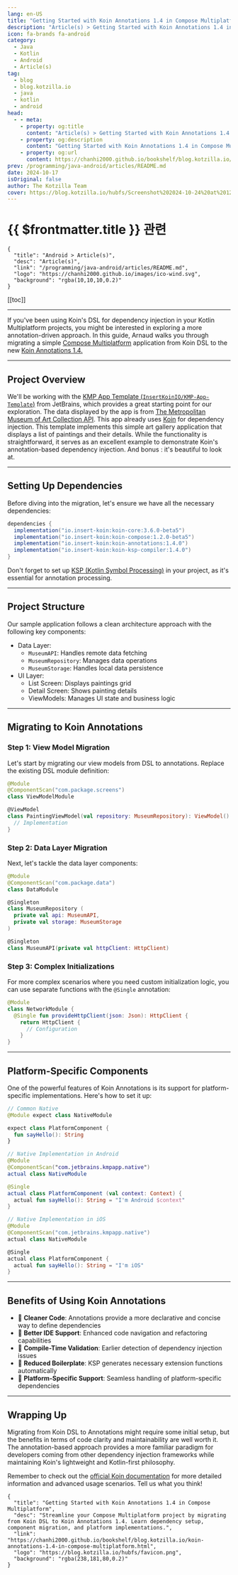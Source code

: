 ```yaml
---
lang: en-US
title: "Getting Started with Koin Annotations 1.4 in Compose Multiplatform"
description: "Article(s) > Getting Started with Koin Annotations 1.4 in Compose Multiplatform"
icon: fa-brands fa-android
category:
  - Java
  - Kotlin
  - Android
  - Article(s)
tag:
  - blog
  - blog.kotzilla.io
  - java
  - kotlin
  - android
head:
  - - meta:
    - property: og:title
      content: "Article(s) > Getting Started with Koin Annotations 1.4 in Compose Multiplatform"
    - property: og:description
      content: "Getting Started with Koin Annotations 1.4 in Compose Multiplatform"
    - property: og:url
      content: https://chanhi2000.github.io/bookshelf/blog.kotzilla.io/koin-annotations-1.4-in-compose-multiplatform.html
prev: /programming/java-android/articles/README.md
date: 2024-10-17
isOriginal: false
author: The Kotzilla Team
cover: https://blog.kotzilla.io/hubfs/Screenshot%202024-10-24%20at%2012.03.30.png
---
```


# {{ $frontmatter.title }} 관련

```component VPCard
{
  "title": "Android > Article(s)",
  "desc": "Article(s)",
  "link": "/programming/java-android/articles/README.md",
  "logo": "https://chanhi2000.github.io/images/ico-wind.svg",
  "background": "rgba(10,10,10,0.2)"
}
```

[[toc]]

---

<SiteInfo
  name="Getting Started with Koin Annotations 1.4 in Compose Multiplatform"
  desc="Streamline your Compose Multiplatform project by migrating from Koin DSL to Koin Annotations 1.4. Learn dependency setup, component migration, and platform implementations."
  url="https://blog.kotzilla.io/koin-annotations-1.4-in-compose-multiplatform"
  logo="https://blog.kotzilla.io/hubfs/favicon.png"
  preview="https://blog.kotzilla.io/hubfs/Screenshot%202024-10-24%20at%2012.03.30.png"/>

If you've been using Koin's DSL for dependency injection in your Kotlin Multiplatform projects, you might be interested in exploring a more annotation-driven approach. In this guide, Arnaud walks you through migrating a simple [<FontIcon icon="iconfont icon-jetbrains"/>Compose Multiplatform](https://jetbrains.com/compose-multiplatform/) application from Koin DSL to the new [<FontIcon icon="fas fa-globe"/>Koin Annotations 1.4.](https://insert-koin.io/docs/reference/koin-annotations/start)

---

## Project Overview

We'll be working with the [KMP App Template (<FontIcon icon="iconfont icon-github"/>`InsertKoinIO/KMP-App-Template`)](https://github.com/InsertKoinIO/KMP-App-Template/?tab=readme-ov-file#using-koin-annotations) from JetBrains, which provides a great starting point for our exploration. The data displayed by the app is from [<FontIcon icon="fas fa-globe"/>The Metropolitan Museum of Art Collection API](https://metmuseum.github.io/). This app already uses [<FontIcon icon="fas fa-globe"/>Koin](https://insert-koin.io/) for dependency injection. This template implements this simple art gallery application that displays a list of paintings and their details. While the functionality is straightforward, it serves as an excellent example to demonstrate Koin's annotation-based dependency injection. And bonus : it's beautiful to look at.

---

## Setting Up Dependencies

Before diving into the migration, let's ensure we have all the necessary dependencies:

```groovy
dependencies {
  implementation("io.insert-koin:koin-core:3.6.0-beta5")
  implementation("io.insert-koin:koin-compose:1.2.0-beta5")
  implementation("io.insert-koin:koin-annotations:1.4.0")
  implementation("io.insert-koin:koin-ksp-compiler:1.4.0")
}
```

Don't forget to set up [<FontIcon icon="fas fa-globe"/>KSP (Kotlin Symbol Processing)](https://mvnrepository.com/artifact/com.google.devtools.ksp/symbol-processing-api/1.9.24-1.0.20) in your project, as it's essential for annotation processing.

---

## Project Structure

Our sample application follows a clean architecture approach with the following key components:

- Data Layer:
  - `MuseumAPI`: Handles remote data fetching
  - `MuseumRepository`: Manages data operations
  - `MuseumStorage`: Handles local data persistence
- UI Layer:
  - List Screen: Displays paintings grid
  - Detail Screen: Shows painting details
  - ViewModels: Manages UI state and business logic

---

## Migrating to Koin Annotations

### Step 1: View Model Migration

Let's start by migrating our view models from DSL to annotations. Replace the existing DSL module definition:

```kotlin
@Module
@ComponentScan("com.package.screens")
class ViewModelModule

@ViewModel
class PaintingViewModel(val repository: MuseumRepository): ViewModel() { 
  // Implementation
}
```

### Step 2: Data Layer Migration

Next, let's tackle the data layer components:

```kotlin
@Module
@ComponentScan("com.package.data")
class DataModule

@Singleton
class MuseumRepository (
  private val api: MuseumAPI, 
  private val storage: MuseumStorage
)

@Singleton
class MuseumAPI(private val httpClient: HttpClient)
```

### Step 3: Complex Initializations

For more complex scenarios where you need custom initialization logic, you can use separate functions with the `@Single` annotation:

```kotlin
@Module
class NetworkModule {
  @Single fun provideHttpClient(json: Json): HttpClient {
    return HttpClient { 
      // Configuration 
    }
}
```

---

## Platform-Specific Components

One of the powerful features of Koin Annotations is its support for platform-specific implementations. Here's how to set it up:

```kotlin
// Common Native 
@Module expect class NativeModule 

expect class PlatformComponent { 
  fun sayHello(): String
} 

// Native Implementation in Android 
@Module
@ComponentScan("com.jetbrains.kmpapp.native") 
actual class NativeModule

@Single
actual class PlatformComponent (val context: Context) { 
  actual fun sayHello(): String = "I'm Android $context" 
}

// Native Implementation in iOS
@Module
@ComponentScan("com.jetbrains.kmpapp.native")
actual class NativeModule 

@Single
actual class PlatformComponent {
  actual fun sayHello(): String = "I'm iOS" 
}
```

---

## Benefits of Using Koin Annotations

- 🔸 **Cleaner Code**: Annotations provide a more declarative and concise way to define dependencies  
- 🔸 **Better IDE Support**: Enhanced code navigation and refactoring capabilities  
- 🔸 **Compile-Time Validation**: Earlier detection of dependency injection issues  
- 🔸 **Reduced Boilerplate**: KSP generates necessary extension functions automatically  
- 🔸 **Platform-Specific Support**: Seamless handling of platform-specific dependencies

---

## Wrapping Up

Migrating from Koin DSL to Annotations might require some initial setup, but the benefits in terms of code clarity and maintainability are well worth it. The annotation-based approach provides a more familiar paradigm for developers coming from other dependency injection frameworks while maintaining Koin's lightweight and Kotlin-first philosophy.

Remember to check out the [<FontIcon icon="fas fa-globe"/>official Koin documentation](https://insert-koin.io/) for more detailed information and advanced usage scenarios. Tell us what you think!

<!-- TODO: add ARTICLE CARD -->
```component VPCard
{
  "title": "Getting Started with Koin Annotations 1.4 in Compose Multiplatform",
  "desc": "Streamline your Compose Multiplatform project by migrating from Koin DSL to Koin Annotations 1.4. Learn dependency setup, component migration, and platform implementations.",
  "link": "https://chanhi2000.github.io/bookshelf/blog.kotzilla.io/koin-annotations-1.4-in-compose-multiplatform.html",
  "logo": "https://blog.kotzilla.io/hubfs/favicon.png",
  "background": "rgba(238,181,80,0.2)"
}
```
